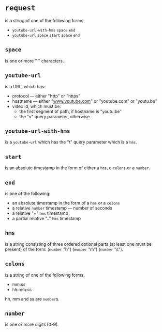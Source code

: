 # `request`
is a string of one of the following forms:
- `youtube-url-with-hms` `space` `end`
- `youtube-url` `space` `start` `space` `end`


## `space`
is one or more " " characters.


## `youtube-url`
is a URL, which has:
- protocol — either "http" or "https"
- hostname — either "www.youtube.com" or "youtube.com" or "youtu.be"
- video id, which must be:
  - the first segment of path, if hostname is "youtu.be"
  - the "v" query parameter, otherwise


## `youtube-url-with-hms`
is a `youtube-url` which has the "t" query parameter which is a `hms`.


## `start`
is an absolute timestamp in the form of either a `hms`, a `colons` or a `number`.


## `end`
is one of the following:
- an absolute timestamp in the form of a `hms` or a `colons`
- a relative `number` timestamp — number of seconds
- a relative "+" `hms` timestamp
- a partial relative ".." `hms` timestamp


## `hms`
is a string consisting of three ordered optional parts (at least one must be present) of the form: (`number` "h") (`number` "m") (`number` "s").


## `colons`
is a string of one of the following forms:
- mm:ss
- hh:mm:ss

hh, mm and ss are `number`s.


## `number`
is one or more digits (0-9).
